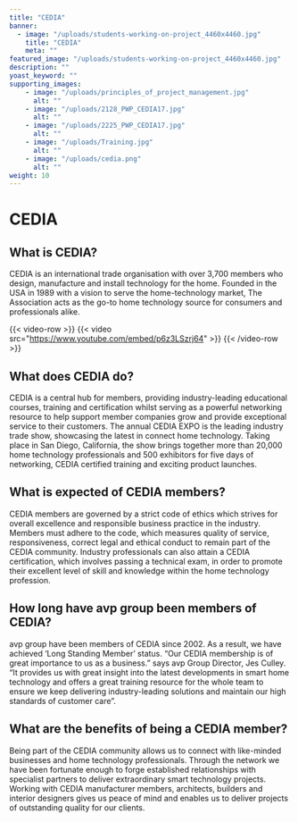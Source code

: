 ```yaml
---
title: "CEDIA"
banner: 
  - image: "/uploads/students-working-on-project_4460x4460.jpg"
    title: "CEDIA"
    meta: ""
featured_image: "/uploads/students-working-on-project_4460x4460.jpg"
description: ""
yoast_keyword: ""
supporting_images: 
    - image: "/uploads/principles_of_project_management.jpg"
      alt: ""
    - image: "/uploads/2128_PWP_CEDIA17.jpg"
      alt: ""
    - image: "/uploads/2225_PWP_CEDIA17.jpg"
      alt: ""
    - image: "/uploads/Training.jpg"
      alt: ""
    - image: "/uploads/cedia.png"
      alt: ""
weight: 10
---
```


# CEDIA

## What is CEDIA?

CEDIA is an international trade organisation with over 3,700 members who design, manufacture and install technology for the home. Founded in the USA in 1989 with a vision to serve the home-technology market, The Association acts as the go-to home technology source for consumers and professionals alike. 

{{< video-row >}}
  {{< video src="https://www.youtube.com/embed/p6z3LSzrj64" >}}
{{< /video-row >}}

## What does CEDIA do?

CEDIA is a central hub for members, providing industry-leading educational courses, training and certification whilst serving as a powerful networking resource to help support member companies grow and provide exceptional service to their customers. The annual CEDIA EXPO is the leading industry trade show, showcasing the latest in connect home technology. Taking place in San Diego, California, the show brings together more than 20,000 home technology professionals and 500 exhibitors for five days of networking, CEDIA certified training and exciting product launches.

## What is expected of CEDIA members?

CEDIA members are governed by a strict code of ethics which strives for overall excellence and responsible business practice in the industry. Members must adhere to the code, which measures quality of service, responsiveness, correct legal and ethical conduct to remain part of the CEDIA community. Industry professionals can also attain a CEDIA certification, which involves passing a technical exam, in order to promote their excellent level of skill and knowledge within the home technology profession.

## How long have avp group been members of CEDIA?

avp group have been members of CEDIA since 2002. As a result, we have achieved ‘Long Standing Member’ status. “Our CEDIA membership is of great importance to us as a business.” says avp Group Director, Jes Culley. “It provides us with great insight into the latest developments in smart home technology and offers a great training resource for the whole team to ensure we keep delivering industry-leading solutions and maintain our high standards of customer care”.

## What are the benefits of being a CEDIA member?

Being part of the CEDIA community allows us to connect with like-minded businesses and home technology professionals. Through the network we have been fortunate enough to forge established relationships with specialist partners to deliver extraordinary smart technology projects. Working with CEDIA manufacturer members, architects, builders and interior designers gives us peace of mind and enables us to deliver projects of outstanding quality for our clients. 
